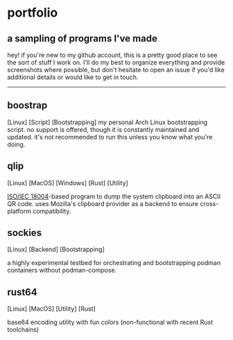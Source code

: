 # portfolio
## a sampling of programs I've made 

hey! if you're new to my github account, this is a pretty good place to see the sort of stuff I work on. I'll do my best to organize everything and provide screenshots where possible, but don't hesitate to open an issue if you'd like additional details or would like to get in touch.

---

## boostrap
[Linux] [Script] [Bootstrapping]
my personal Arch Linux bootstrapping script. no support is offered, though it is constantly maintained and updated. it's not recommended to run this unless you know what you're doing.

## qlip
[Linux] [MacOS] [Windows] [Rust] [Utility]

[ISO/IEC 18004](https://www.iso.org/standard/62021.html)-based program to dump the system clipboard into an ASCII QR code. uses Mozilla's clipboard provider as a backend to ensure cross-platform compatibility. 

## sockies
[Linux] [Backend] [Bootstrapping]

a highly experimental testbed for orchestrating and bootstrapping podman containers without podman-compose.

## rust64
[Linux] [MacOS] [Utility] [Rust]

base64 encoding utility with fun colors (non-functional with recent Rust toolchains)

